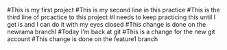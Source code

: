 #This is my first project
#This is my second line in this practice
#This is the third line of prcactice to this project
#I needs to keep practicing this until I get is and I can do it with my eyes closed
#This change is done on the newrama branchl
#Today I'm back at git
#This is a change for the new git account
#This change is done on the feature1 branch